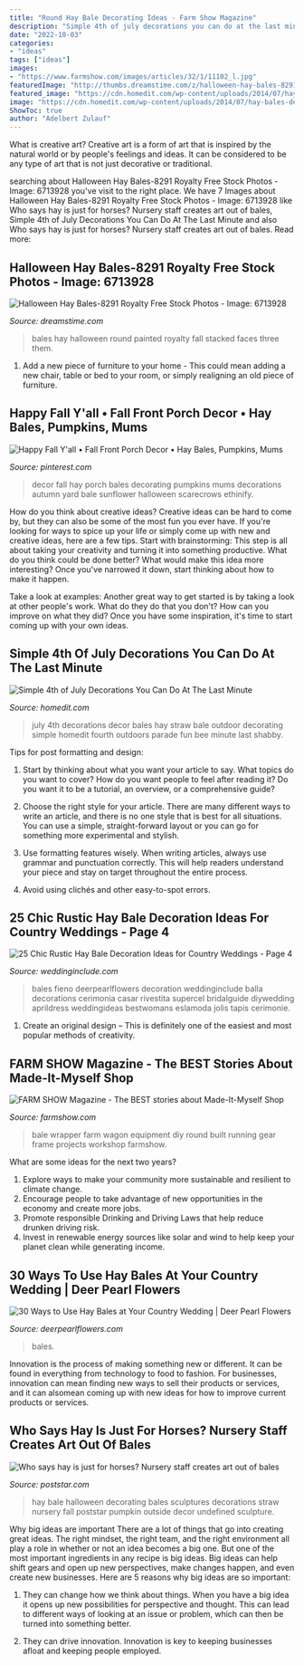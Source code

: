 ```yaml
---
title: "Round Hay Bale Decorating Ideas - Farm Show Magazine"
description: "Simple 4th of july decorations you can do at the last minute"
date: "2022-10-03"
categories:
- "ideas"
tags: ["ideas"]
images:
- "https://www.farmshow.com/images/articles/32/1/11102_l.jpg"
featuredImage: "http://thumbs.dreamstime.com/z/halloween-hay-bales-8291-6713928.jpg"
featured_image: "https://cdn.homedit.com/wp-content/uploads/2014/07/hay-bales-decorated-for-4th-july.jpg"
image: "https://cdn.homedit.com/wp-content/uploads/2014/07/hay-bales-decorated-for-4th-july.jpg"
ShowToc: true
author: "Adelbert Zulauf"
---
```



What is creative art?
Creative art is a form of art that is inspired by the natural world or by people's feelings and ideas. It can be considered to be any type of art that is not just decorative or traditional.

	

		
searching about Halloween Hay Bales-8291 Royalty Free Stock Photos - Image: 6713928 you've visit to the right place. We have 7 Images about Halloween Hay Bales-8291 Royalty Free Stock Photos - Image: 6713928 like Who says hay is just for horses? Nursery staff creates art out of bales, Simple 4th of July Decorations You Can Do At The Last Minute and also Who says hay is just for horses? Nursery staff creates art out of bales. Read more:
		
    
## Halloween Hay Bales-8291 Royalty Free Stock Photos - Image: 6713928

<img loading=lazy src="http://thumbs.dreamstime.com/z/halloween-hay-bales-8291-6713928.jpg" onerror="this.onerror=null;this.src='https://tse1.mm.bing.net/th?id=OIP.mjSaywaUueNYxcN3oan1IAHaGE&amp;pid=15.1';" alt="Halloween Hay Bales-8291 Royalty Free Stock Photos - Image: 6713928">

_Source: dreamstime.com_

>bales hay halloween round painted royalty fall stacked faces three them. 

	

1. Add a new piece of furniture to your home - This could mean adding a new chair, table or bed to your room, or simply realigning an old piece of furniture.

    
## Happy Fall Y&#039;all • Fall Front Porch Decor • Hay Bales, Pumpkins, Mums

<img loading=lazy src="https://i.pinimg.com/736x/d3/7b/10/d37b100408e83deca5fd08c6eda88dc6--sunflower-wreaths-holiday-decor.jpg" onerror="this.onerror=null;this.src='https://tse3.mm.bing.net/th?id=OIP.kRO9sMveh2hOIWSZBhwP7AHaHa&amp;pid=15.1';" alt="Happy Fall Y&#039;all • Fall Front Porch Decor • Hay Bales, Pumpkins, Mums">

_Source: pinterest.com_

>decor fall hay porch bales decorating pumpkins mums decorations autumn yard bale sunflower halloween scarecrows ethinify. 

	

How do you think about creative ideas?
Creative ideas can be hard to come by, but they can also be some of the most fun you ever have. If you're looking for ways to spice up your life or simply come up with new and creative ideas, here are a few tips. 
Start with brainstorming: This step is all about taking your creativity and turning it into something productive. What do you think could be done better? What would make this idea more interesting? Once you've narrowed it down, start thinking about how to make it happen. 

Take a look at examples: Another great way to get started is by taking a look at other people's work. What do they do that you don't? How can you improve on what they did? Once you have some inspiration, it's time to start coming up with your own ideas.

    
## Simple 4th Of July Decorations You Can Do At The Last Minute

<img loading=lazy src="https://cdn.homedit.com/wp-content/uploads/2014/07/hay-bales-decorated-for-4th-july.jpg" onerror="this.onerror=null;this.src='https://tse4.mm.bing.net/th?id=OIP.SVLue86h7uIIRsqO7Vw9rwHaKD&amp;pid=15.1';" alt="Simple 4th of July Decorations You Can Do At The Last Minute">

_Source: homedit.com_

>july 4th decorations decor bales hay straw bale outdoor decorating simple homedit fourth outdoors parade fun bee minute last shabby. 

	

Tips for post formatting and design:
1. Start by thinking about what you want your article to say. What topics do you want to cover? How do you want people to feel after reading it? Do you want it to be a tutorial, an overview, or a comprehensive guide?
2. Choose the right style for your article. There are many different ways to write an article, and there is no one style that is best for all situations. You can use a simple, straight-forward layout or you can go for something more experimental and stylish.

3. Use formatting features wisely. When writing articles, always use grammar and punctuation correctly. This will help readers understand your piece and stay on target throughout the entire process.

4. Avoid using clichés and other easy-to-spot errors.

    
## 25 Chic Rustic Hay Bale Decoration Ideas For Country Weddings - Page 4

<img loading=lazy src="https://www.weddinginclude.com/wp-content/uploads/2017/05/Love-this-hay-bale-idea-for-a-farm-wedding.jpg" onerror="this.onerror=null;this.src='https://tse2.mm.bing.net/th?id=OIP.D_-jeuHfHg8hUEiSfw00rwHaLH&amp;pid=15.1';" alt="25 Chic Rustic Hay Bale Decoration Ideas for Country Weddings - Page 4">

_Source: weddinginclude.com_

>bales fieno deerpearlflowers decoration weddinginclude balla decorations cerimonia casar rivestita supercel bridalguide diywedding aprildress weddingideas bestwomans eslamoda jolis tapis cerimonie. 

	

1. Create an original design – This is definitely one of the easiest and most popular methods of creativity.

    
## FARM SHOW Magazine - The BEST Stories About Made-It-Myself Shop

<img loading=lazy src="https://www.farmshow.com/images/articles/32/1/11102_l.jpg" onerror="this.onerror=null;this.src='https://tse3.mm.bing.net/th?id=OIP.ZxdI9Hu0X9Mz-mKa2lwt0AHaFN&amp;pid=15.1';" alt="FARM SHOW Magazine - The BEST stories about Made-It-Myself Shop">

_Source: farmshow.com_

>bale wrapper farm wagon equipment diy round built running gear frame projects workshop farmshow. 

	

What are some ideas for the next two years?
1. Explore ways to make your community more sustainable and resilient to climate change.
2. Encourage people to take advantage of new opportunities in the economy and create more jobs.
3. Promote responsible Drinking and Driving Laws that help reduce drunken driving risk.
4. Invest in renewable energy sources like solar and wind to help keep your planet clean while generating income.

    
## 30 Ways To Use Hay Bales At Your Country Wedding | Deer Pearl Flowers

<img loading=lazy src="https://www.deerpearlflowers.com/wp-content/uploads/2015/06/hay-bale-rustic-country-wedding-table-seting-ideas.jpg" onerror="this.onerror=null;this.src='https://tse2.mm.bing.net/th?id=OIP.ka__YNU4V5I52WU-OCvYlgHaLH&amp;pid=15.1';" alt="30 Ways to Use Hay Bales at Your Country Wedding | Deer Pearl Flowers">

_Source: deerpearlflowers.com_

>bales. 

	

Innovation is the process of making something new or different. It can be found in everything from technology to food to fashion. For businesses, innovation can mean finding new ways to sell their products or services, and it can alsomean coming up with new ideas for how to improve current products or services.

    
## Who Says Hay Is Just For Horses? Nursery Staff Creates Art Out Of Bales

<img loading=lazy src="https://bloximages.chicago2.vip.townnews.com/poststar.com/content/tncms/assets/v3/editorial/2/b7/2b773006-3c2e-11e3-ae83-0019bb2963f4/52684662af1f0.image.jpg" onerror="this.onerror=null;this.src='https://tse4.mm.bing.net/th?id=OIP.eqYbacHsLklpwG37MDCoJQAAAA&amp;pid=15.1';" alt="Who says hay is just for horses? Nursery staff creates art out of bales">

_Source: poststar.com_

>hay bale halloween decorating bales sculptures decorations straw nursery fall poststar pumpkin outside decor undefined sculpture. 

	

Why big ideas are important
There are a lot of things that go into creating great ideas. The right mindset, the right team, and the right environment all play a role in whether or not an idea becomes a big one. But one of the most important ingredients in any recipe is big ideas. Big ideas can help shift gears and open up new perspectives, make changes happen, and even create new businesses. Here are 5 reasons why big ideas are so important: 
1. They can change how we think about things. When you have a big idea it opens up new possibilities for perspective and thought. This can lead to different ways of looking at an issue or problem, which can then be turned into something better. 

2. They can drive innovation. Innovation is key to keeping businesses afloat and keeping people employed.

